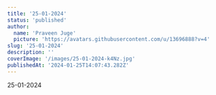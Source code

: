 ```yaml
---
title: '25-01-2024'
status: 'published'
author:
  name: 'Praveen Juge'
  picture: 'https://avatars.githubusercontent.com/u/13696888?v=4'
slug: '25-01-2024'
description: ''
coverImage: '/images/25-01-2024-k4Nz.jpg'
publishedAt: '2024-01-25T14:07:43.282Z'
---
```


25-01-2024